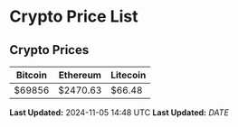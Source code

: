 # Crypto Price List

## Crypto Prices
| Bitcoin | Ethereum | Litecoin |
| ------- | -------- | -------- |
| $69856 | $2470.63 | $66.48 |
**Last Updated:** 2024-11-05 14:48 UTC
**Last Updated:** $DATE$
